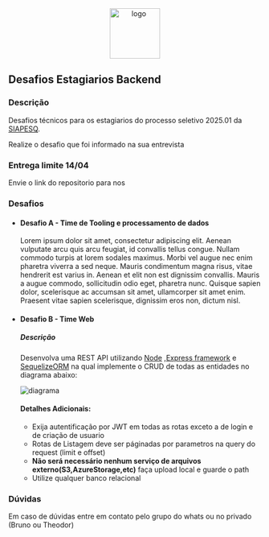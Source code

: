 <div align="center">  
  <img src="https://github.com/user-attachments/assets/2acc5cab-7ec9-4cc6-a3fc-1fe80eceee73" alt="logo" style="width:100px"></img>
</div>

## Desafios Estagiarios Backend

### Descrição
Desafios técnicos para os estagiarios do processo seletivo 2025.01 da [SIAPESQ](https://siapesq.com).

Realize o desafio que foi informado na sua entrevista

### Entrega limite 14/04
  Envie o link do repositorio para nos
  
### Desafios
* #### Desafio A - Time de Tooling e processamento de dados

  Lorem ipsum dolor sit amet, consectetur adipiscing elit. Aenean vulputate arcu quis arcu feugiat, id convallis tellus congue. Nullam commodo turpis at lorem sodales maximus. Morbi vel augue nec enim pharetra viverra a sed neque. Mauris condimentum magna risus, vitae hendrerit est varius in. Aenean et elit non est dignissim convallis. Mauris a augue commodo, sollicitudin odio eget, pharetra nunc. Quisque sapien dolor, scelerisque ac accumsan sit amet, ullamcorper sit amet enim. Praesent vitae sapien scelerisque, dignissim eros non, dictum nisl. 

* #### Desafio B - Time Web

    ##### Descrição
    Desenvolva uma REST API utilizando [Node](https://nodejs.org) ,[Express framework](https://expressjs.com) e [SequelizeORM](https://sequelize.org)
    na qual implemente o CRUD de todas as entidades no diagrama abaixo:
  
    ![diagrama](https://github.com/user-attachments/assets/8098a6ec-ce8a-4a91-953f-3866a9b0782a)

    #### Detalhes Adicionais:
    * Exija autentificação por JWT em todas as rotas exceto a de login e de criação de usuario
    * Rotas de Listagem deve ser páginadas por parametros na query do request (limit e offset)
    * **Não será necessário nenhum serviço de arquivos externo(S3,AzureStorage,etc)** faça upload local e guarde o path
    * Utilize qualquer banco relacional
    

### Dúvidas
  Em caso de dúvidas entre em contato pelo grupo do whats ou no privado (Bruno ou Theodor)

  
